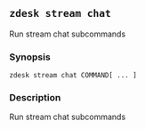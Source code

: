 ## `zdesk stream chat`

Run stream chat subcommands

### Synopsis

    zdesk stream chat COMMAND[ ... ]

### Description

Run stream chat subcommands

